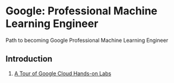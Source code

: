 # Google: Professional Machine Learning Engineer
Path to becoming Google Professional Machine Learning Engineer

## Introduction
1. [A Tour of Google Cloud Hands-on Labs](https://partner.cloudskillsboost.google/focuses/11600?parent=catalog)